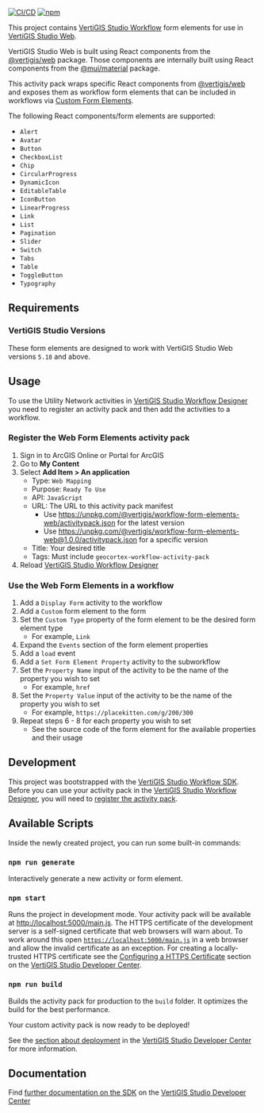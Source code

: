 [![CI/CD](https://github.com/vertigis/workflow-form-elements-web/workflows/CI/CD/badge.svg)](https://github.com/vertigis/workflow-form-elements-web/actions)
[![npm](https://img.shields.io/npm/v/@vertigis/workflow-form-elements-web)](https://www.npmjs.com/package/@vertigis/workflow-form-elements-web)

This project contains [VertiGIS Studio Workflow](https://vertigisstudio.com/products/vertigis-studio-workflow/) form elements for use in [VertiGIS Studio Web](https://vertigisstudio.com/products/vertigis-studio-web/).

VertiGIS Studio Web is built using React components from the [@vertigis/web](https://www.npmjs.com/package/@vertigis/web) package. Those components are internally built using React components from the [@mui/material](https://www.npmjs.com/package/@mui/material) package.

This activity pack wraps specific React components from [@vertigis/web](https://www.npmjs.com/package/@vertigis/web) and exposes them as workflow form elements that can be included in workflows via [Custom Form Elements](https://docs.vertigisstudio.com/workflow/latest/help/Default.htm#wf5/help/form-elements/custom.htm#Custom_Form_Elements?TocPath=Forms%257CForm%2520Element%2520Reference%257CCustom%2520Form%2520Elements%257C_____0).

The following React components/form elements are supported:
- `Alert`
- `Avatar`
- `Button`
- `CheckboxList`
- `Chip`
- `CircularProgress`
- `DynamicIcon`
- `EditableTable`
- `IconButton`
- `LinearProgress`
- `Link`
- `List`
- `Pagination`
- `Slider`
- `Switch`
- `Tabs`
- `Table`
- `ToggleButton`
- `Typography`

## Requirements

### VertiGIS Studio Versions

These form elements are designed to work with VertiGIS Studio Web versions `5.18` and above.

## Usage
To use the Utility Network activities in [VertiGIS Studio Workflow Designer](https://apps.vertigisstudio.com/workflow/designer/) you need to register an activity pack and then add the activities to a workflow.

### Register the Web Form Elements activity pack

1. Sign in to ArcGIS Online or Portal for ArcGIS
1. Go to **My Content**
1. Select **Add Item > An application**
    - Type: `Web Mapping`
    - Purpose: `Ready To Use`
    - API: `JavaScript`
    - URL: The URL to this activity pack manifest
        - Use https://unpkg.com/@vertigis/workflow-form-elements-web/activitypack.json for the latest version
        - Use https://unpkg.com/@vertigis/workflow-form-elements-web@1.0.0/activitypack.json for a specific version
    - Title: Your desired title
    - Tags: Must include `geocortex-workflow-activity-pack`
1. Reload [VertiGIS Studio Workflow Designer](https://apps.vertigisstudio.com/workflow/designer/)

### Use the Web Form Elements in a workflow

1. Add a `Display Form` activity to the workflow
1. Add a `Custom` form element to the form
1. Set the `Custom Type` property of the form element to be the desired form element type
   - For example, `Link`
1. Expand the `Events` section of the form element properties
1. Add a `load` event
1. Add a `Set Form Element Property` activity to the subworkflow
1. Set the `Property Name` input of the activity to be the name of the property you wish to set
   - For example, `href`
1. Set the `Property Value` input of the activity to be the name of the property you wish to set
   - For example, `https://placekitten.com/g/200/300`
1. Repeat steps 6 - 8 for each property you wish to set
   - See the source code of the form element for the available properties and their usage

## Development

This project was bootstrapped with the [VertiGIS Studio Workflow SDK](https://github.com/geocortex/vertigis-workflow-sdk). Before you can use your activity pack in the [VertiGIS Studio Workflow Designer](https://apps.vertigisstudio.com/workflow/designer/), you will need to [register the activity pack](https://developers.vertigisstudio.com/docs/workflow/sdk-web-overview#register-the-activity-pack).

## Available Scripts

Inside the newly created project, you can run some built-in commands:

### `npm run generate`

Interactively generate a new activity or form element.

### `npm start`

Runs the project in development mode. Your activity pack will be available at [http://localhost:5000/main.js](http://localhost:5000/main.js). The HTTPS certificate of the development server is a self-signed certificate that web browsers will warn about. To work around this open [`https://localhost:5000/main.js`](https://localhost:5000/main.js) in a web browser and allow the invalid certificate as an exception. For creating a locally-trusted HTTPS certificate see the [Configuring a HTTPS Certificate](https://developers.vertigisstudio.com/docs/workflow/sdk-web-overview/#configuring-a-https-certificate) section on the [VertiGIS Studio Developer Center](https://developers.vertigisstudio.com/docs/workflow/overview/).

### `npm run build`

Builds the activity pack for production to the `build` folder. It optimizes the build for the best performance.

Your custom activity pack is now ready to be deployed!

See the [section about deployment](https://developers.vertigisstudio.com/docs/workflow/sdk-web-overview/#deployment) in the [VertiGIS Studio Developer Center](https://developers.vertigisstudio.com/docs/workflow/overview/) for more information.

## Documentation

Find [further documentation on the SDK](https://developers.vertigisstudio.com/docs/workflow/sdk-web-overview/) on the [VertiGIS Studio Developer Center](https://developers.vertigisstudio.com/docs/workflow/overview/)
